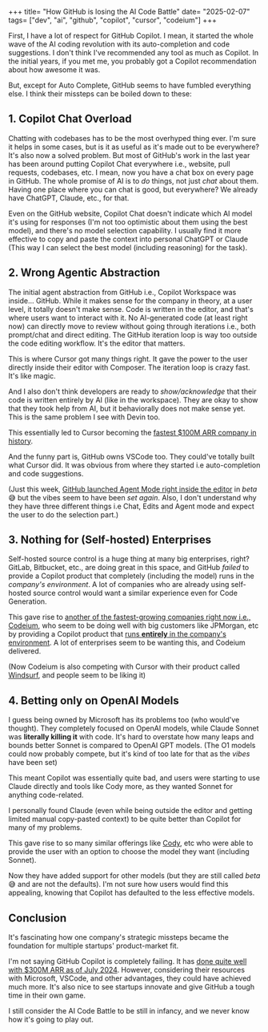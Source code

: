 +++
title= "How GitHub is losing the AI Code Battle"
date= "2025-02-07"
tags= ["dev", "ai", "github", "copilot", "cursor", "codeium"]
+++

First, I have a lot of respect for GitHub Copilot. I mean, it started the whole wave of the AI coding revolution with its auto-completion and code suggestions. I don't think I've recommended any tool as much as Copilot. In the initial years, if you met me, you probably got a Copilot recommendation about how awesome it was.

But, except for Auto Complete, GitHub seems to have fumbled everything else. I think their missteps can be boiled down to these:

## 1. Copilot Chat Overload

Chatting with codebases has to be the most overhyped thing ever. I'm sure it helps in some cases, but is it as useful as it's made out to be everywhere? It's also now a solved problem. But most of GitHub's work in the last year has been around putting Copilot Chat everywhere i.e., website, pull requests, codebases, etc. I mean, now you have a chat box on every page in GitHub. The whole promise of AI is to *do* things, not just *chat* about them. Having one place where you can chat is good, but everywhere? We already have ChatGPT, Claude, etc., for that.

Even on the GitHub website, Copilot Chat doesn't indicate which AI model it's using for responses (I'm not too optimistic about them using the best model), and there's no model selection capability. I usually find it more effective to copy and paste the context into personal ChatGPT or Claude (This way I can select the best model (including reasoning) for the task).

## 2. Wrong Agentic Abstraction

The initial agent abstraction from GitHub i.e., Copilot Workspace was inside... GitHub. While it makes sense for the company in theory, at a user level, it totally doesn't make sense. Code is written in the editor, and that's where users want to interact with it. No AI-generated code (at least right now) can directly move to review without going through iterations i.e., both prompt/chat and direct editing. The GitHub iteration loop is way too outside the code editing workflow. It's the editor that matters.

This is where Cursor got many things right. It gave the power to the user directly inside their editor with Composer. The iteration loop is crazy fast. It's like magic. 

And I also don't think developers are ready to *show/acknowledge* that their code is written entirely by AI (like in the workspace). They are okay to show that they took help from AI, but it behaviorally does not make sense yet. This is the same problem I see with Devin too.

This essentially led to Cursor becoming the [fastest $100M ARR company in history](https://spearhead.so/cursor-by-anysphere-the-fastest-growing-saas-product-ever/).

And the funny part is, GitHub owns VSCode too. They could've totally built what Cursor did. It was obvious from where they started i.e auto-completion and code suggestions.

(Just this week, [GitHub launched Agent Mode right inside the editor](https://github.blog/news-insights/product-news/github-copilot-the-agent-awakens/) in *beta* 😅 but the vibes seem to have been *set again*. Also, I don't understand why they have three different things
i.e Chat, Edits and Agent mode and expect the user to do the selection part.)

## 3. Nothing for (Self-hosted) Enterprises

Self-hosted source control is a huge thing at many big enterprises, right? GitLab, Bitbucket, etc., are doing great in this space, and GitHub *failed* to provide a Copilot product that completely (including the model) runs in the *company's environment*. A lot of companies who are already using self-hosted source control would want a similar experience even for Code Generation.

This gave rise to [another of the fastest-growing companies right now i.e., Codeium](https://www.businesswire.com/news/home/20240829623867/en/Codeium-Reaches-1.25B-Valuation-with-150M-Series-C-Funding-Led-by-General-Catalyst), who seem to be doing well with big customers like JPMorgan, etc by providing a Copilot product that [runs **entirely** in the company's environment](https://codeium.com/enterprise). A lot of enterprises seem to be wanting this, and Codeium delivered.

(Now Codeium is also competing with Cursor with their product called [Windsurf](https://codeium.com/windsurf), and people seem to be liking it)

## 4. Betting only on OpenAI Models

I guess being owned by Microsoft has its problems too (who would've thought). They completely focused on OpenAI models, while Claude Sonnet was **literally killing it** with code. It's hard to overstate how many leaps and bounds better Sonnet is compared to OpenAI GPT models. (The O1 models could now probably compete, but it's kind of too late for that as the *vibes* have been set)

This meant Copilot was essentially quite bad, and users were starting to use Claude directly and tools like Cody more, as they wanted Sonnet for anything code-related.

I personally found Claude (even while being outside the editor and getting limited manual copy-pasted context) to be quite better than Copilot for many of my problems.

This gave rise to so many similar offerings like [Cody](https://sourcegraph.com/cody), etc who were able to provide the user with an option to choose the model they want (including Sonnet).

Now they have added support for other models (but they are still called *beta* 😅 and are not the defaults). I'm not sure how users would find this appealing, knowing that Copilot has defaulted to the less effective models.

## Conclusion

It's fascinating how one company's strategic missteps became the foundation for multiple startups' product-market fit.

I'm not saying GitHub Copilot is completely failing. It has [done quite well with $300M ARR as of July 2024](https://x.com/ericabrescia/status/1818435925640364402). However, considering their resources with Microsoft, VSCode, and other advantages, they could have achieved much more. It's also nice to see startups innovate and give GitHub a tough time in their own game.

I still consider the AI Code Battle to be still in infancy, and we never know how it's going to play out.
